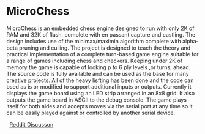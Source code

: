 # MicroChess
MicroChess is an embedded chess engine designed to run with only 2K of RAM and 32K of flash, complete with en passant capture and castling. The design includes use of the minimax/maximin algorithm complete with alpha-beta pruning and culling. The project is designed to teach the theory and practical implementation of a complete turn-based game engine suitable for a range of games including chess and checkers. Keeping under 2K of memory the game is capable of looking p to 6 ply levels ,or turns, ahead. The source code is fully available and can be used as the base for many creative projects. All of the heavy lisfting has been done and the code can bsed as is or modified to support additional inputs or outputs. Currently it displays the game board using an LED strip arranged in an 8x8 grid. It also outputs the game board in ASCII to the debug console. The game plays itself for both aides and accepts moves via the serial port at any time so it can be easily played against or controlled by another serial device. 

&nbsp;
[Reddit Discusson](https://www.reddit.com/r/arduino/comments/11q4916/so_you_want_to_build_a_chess_engine/?utm_source=share&utm_medium=web2x&context=3)

&nbsp;
